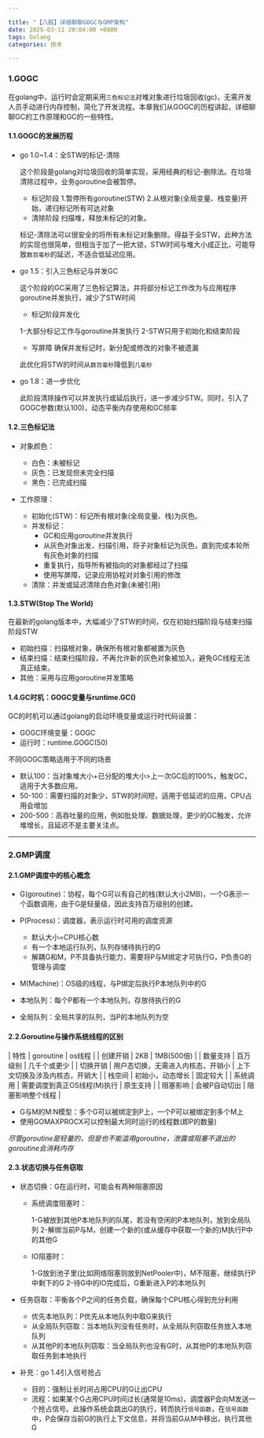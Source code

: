 ```yaml
---

title: "【八股】详细聊聊GOGC与GMP架构"
date: 2025-03-11 20:04:00 +0800
tags: Golang
categories: 技术

---
```


### 1.GOGC

在golang中，运行时会定期采用`三色标记法`对堆对象进行垃圾回收(gc)，无需开发人员手动进行内存控制，简化了开发流程。本章我们从GOGC的历程讲起，详细聊聊GC的工作原理和GC的一些特性。

#### 1.1.GOGC的发展历程
* go 1.0~1.4：全STW的标记-清除

  这个阶段是golang对垃圾回收的简单实现，采用经典的标记-删除法。在垃圾清除过程中，业务goroutine会被暂停。
  * 标记阶段
  1.暂停所有goroutine(STW)
  2.从根对象(全局变量、栈变量)开始，递归标记所有可达对象
  * 清除阶段
  扫描堆，释放未标记的对象。

  标记-清除法可以很安全的将所有未标记对象删除。得益于全STW，此种方法的实现也很简单，但相当于加了一把大锁，STW时间与堆大小成正比，可能导致`数百毫秒`的延迟，不适合低延迟应用。

* go 1.5：引入三色标记与并发GC

  这个阶段的GC采用了三色标记算法，并将部分标记工作改为与应用程序goroutine并发执行，减少了STW时间

  * 标记阶段并发化

  1-大部分标记工作与goroutine并发执行
  2-STW只用于初始化和结束阶段

  * 写屏障
  确保并发标记时，新分配或修改的对象不被遗漏

  此优化将STW的时间从`数百毫秒`降低到`几毫秒`

* go 1.8：进一步优化

  此阶段清除操作可以并发执行或延后执行，进一步减少STW。同时，引入了GOGC参数(默认100)，动态平衡内存使用和GC频率


#### 1.2.三色标记法

* 对象颜色：
  - 白色：未被标记
  - 灰色：已发现但未完全扫描
  - 黑色：已完成扫描

* 工作原理：
  - 初始化(STW)：标记所有根对象(全局变量、栈)为灰色。
  - 并发标记：
    - GC和应用goroutine并发执行
    - 从灰色对象出发，扫描引用，将子对象标记为灰色，直到完成本轮所有灰色对象的扫描
    - 重复执行，指导所有被指向的对象都经过了扫描
    - 使用写屏障，记录应用协程对对象引用的修改
  - 清除：并发或延迟清除白色对象(未被引用)

#### 1.3.STW(Stop The World)

在最新的golang版本中，大幅减少了STW的时间，仅在初始扫描阶段与结束扫描阶段STW

* 初始扫描：扫描根对象，确保所有根对象都被置为灰色
* 结束扫描：结束扫描阶段，不再允许新的灰色对象被加入，避免GC线程无法真正结束。
* 其他：采用与应用goroutine并发策略

#### 1.4.GC时机：GOGC变量与runtime.GC()

GC的时机可以通过golang的启动环境变量或运行时代码设置：

* GOGC环境变量：GOGC
* 运行时：runtime.GOGC(50)

不同GOGC策略适用于不同的场景
  - 默认100：当对象堆大小+已分配的堆大小>上一次GC后的100%，触发GC，适用于大多数应用。
  - 50-100：需要扫描的对象少，STW的时间短，适用于低延迟的应用，CPU占用会增加
  - 200-500：高吞吐量的应用，例如批处理、数据处理，更少的GC触发，允许堆增长，且延迟不是主要关注点。

---

### 2.GMP调度

#### 2.1.GMP调度中的核心概念

* G(goroutine)：协程，每个G可以有自己的栈(默认大小2MB)，一个G表示一个函数调用，由于G是轻量级，因此支持百万级别的创建。

* P(Process)：调度器，表示运行时可用的调度资源
  - 默认大小=CPU核心数
  - 有一个本地运行队列，队列存储待执行的G
  - 解耦G和M，P不具备执行能力，需要将P与M绑定才可执行G，P负责G的管理与调度

* M(Machine)：OS级的线程，与P绑定后执行P本地队列中的G

* 本地队列：每个P都有一个本地队列，存放待执行的G

* 全局队列：全局共享的队列，当P的本地队列为空

#### 2.2.Goroutine与操作系统线程的区别

| 特性 | goroutine | os线程 |
| 创建开销 | 2KB | 1MB(500倍) |
| 数量支持 | 百万级别 | 几千个或更少 |
| 切换开销 | 用户态切换，无需进入内核态，开销小 | 上下文切换及涉及内核态，开销大 |
| 栈空间 | 初始小，动态增长 | 固定较大 |
| 系统调用 | 需要调度到真正OS线程(M)执行 | 原生支持 |
| 阻塞影响 | 会被P自动切出 | 阻塞影响整个线程 |

* G与M的M:N模型：多个G可以被绑定到P上，一个P可以被绑定到多个M上
* 使用GOMAXPROCX可以控制最大同时运行的线程数(即P的数量)

*尽管goroutine是轻量的，但是也不能滥用goroutine，泄露或阻塞不退出的goroutine会消耗内存*

#### 2.3.状态切换与任务窃取

* 状态切换：G在运行时，可能会有两种阻塞原因
  * 系统调度阻塞时：

    1-G被放到其他P本地队列的队尾，若没有空闲的P本地队列，放到全局队列
    2-解绑当前P与M，创建一个新的(或从缓存中获取一个新的)M执行P中的其他G

  * IO阻塞时：

    1-G放到池子里(比如网络阻塞则放到NetPooler中)，M不阻塞，继续执行P中剩下的G
    2-待G中的IO完成后，G重新进入P的本地队列

* 任务窃取：平衡各个P之间的任务负载，确保每个CPU核心得到充分利用
  * 优先本地队列：P优先从本地队列中取G来执行
  * 从全局队列窃取：当本地队列没有任务时，从全局队列窃取任务放入本地队列
  * 从其他P的本地队列窃取：当全局队列也没有G时，从其他P的本地队列窃取任务到本地执行

* 补充：go 1.4引入信号抢占
  * 目的：强制让长时间占用CPU的G让出CPU
  * 流程：如果某个G占用CPU时间过长(通常是10ms)，调度器P会向M发送一个抢占信号。此操作系统会跳出G的执行，转而执行`信号函数`，在`信号函数`中，P会保存当前G的执行上下文信息，并将当前G从M中移出，执行其他G
